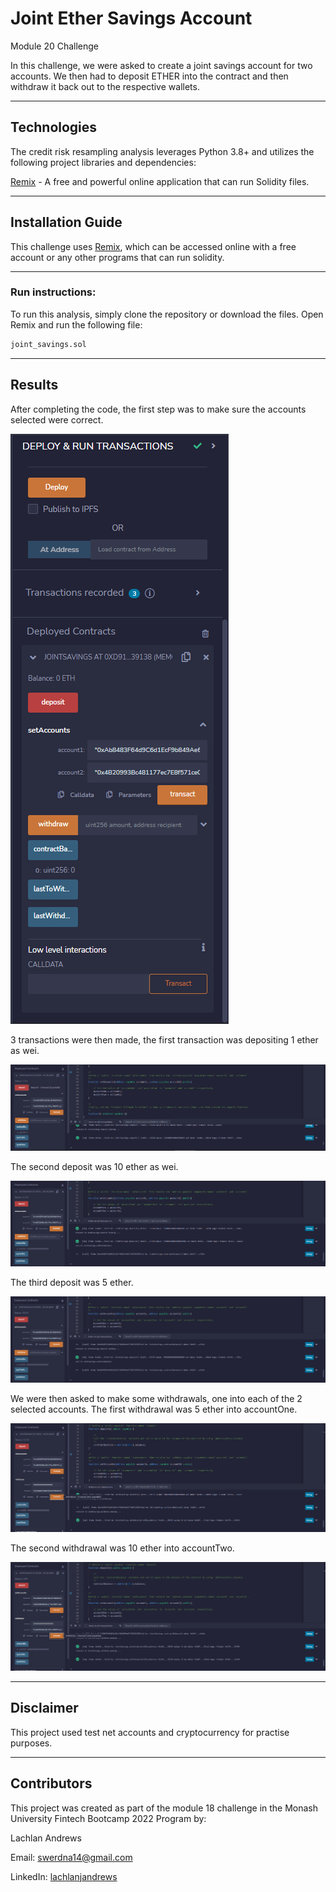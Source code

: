 # Joint Ether Savings Account
Module 20 Challenge

In this challenge, we were asked to create a joint savings account for two accounts. We then had to deposit ETHER into the contract and then withdraw it back out to the respective wallets.

---

## Technologies

The credit risk resampling analysis leverages Python 3.8+ and utilizes the following project libraries and dependencies:

[Remix](remix.ethereum.org) - A free and powerful online application that can run Solidity files.


---

## Installation Guide


This challenge uses [Remix](remix.ethereum.org), which can be accessed online with a free account or any other programs that can run solidity.

---  

### **Run instructions:**
To run this analysis, simply clone the repository or download the files. Open Remix and run the following file: 
```python
joint_savings.sol
```
___
## Results

After completing the code, the first step was to make sure the accounts selected were correct.

![Accounts](/Screenshots/accounts.PNG)

3 transactions were then made, the first transaction was depositing 1 ether as wei.

![Transaction1](/Screenshots/transaction1.PNG)

The second deposit was 10 ether as wei.

![Transaction2](/Screenshots/transaction2.PNG)

The third deposit was 5 ether.

![Transaction3](/Screenshots/transaction3.PNG)

We were then asked to make some withdrawals, one into each of the 2 selected accounts. The first withdrawal was 5 ether into accountOne.

![Withdrawal1](/Screenshots/withdraw1.PNG)

The second withdrawal was 10 ether into accountTwo.

![Withdrawal2](/Screenshots/withdraw2.PNG)

---

## Disclaimer

This project used test net accounts and cryptocurrency for practise purposes.

---

## Contributors

This project was created as part of the module 18 challenge in the Monash University Fintech Bootcamp 2022 Program by:

Lachlan Andrews

Email: swerdna14@gmail.com

LinkedIn: [lachlanjandrews](https://www.linkedin.com/in/lachlanjandrews/)

